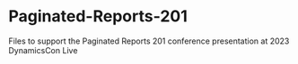 # Paginated-Reports-201
Files to support the Paginated Reports 201 conference presentation at 2023 DynamicsCon Live
